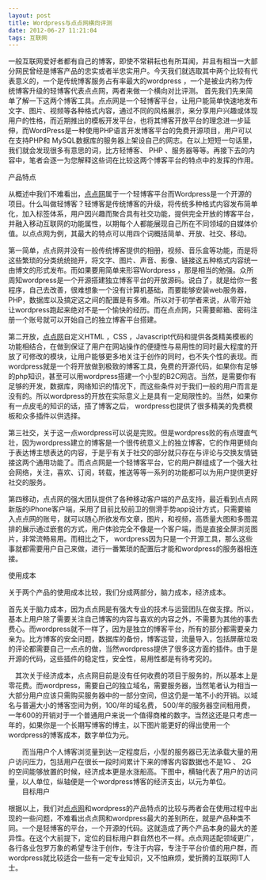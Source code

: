 ```yaml
---
layout: post
title: Wordpress与点点网横向评测
date: 2012-06-27 11:21:04
tags: 互联网
---
```


一般互联网爱好者都有自己的博客，即使不常耕耘也有所耳闻，并且有相当一大部分网民曾经是博客产品的忠实或者半忠实用户。今天我们就选取其中两个比较有代表意义的，一个是传统博客服务占有率最大的wordpress ，一个是被业内称为传统博客升级的轻博客代表点点网，两者来做一个横向对比评测。
首先我们先来简单了解一下这两个博客工具。点点网是一个轻博客平台，让用户能简单快速地发布文字、图片、视频等各种格式内容，通过不同的风格展示，来分享用户兴趣或体现用户的性格，而近期推出的模板开发平台，也将其博客开放平台的理念进一步延伸，而WordPress是一种使用PHP语言开发博客平台的免费开源项目，用户可以在支持PHP和 MySQL数据库的服务器上架设自己的网志。在以上短短一句话里，我们就会发现很多有意思的词，比方轻博客、 PHP 、服务器等等。再接下去的内容中，笔者会逐一为您解释这些词在比较这两个博客平台的特点中的发挥的作用。

产品特点

从概述中我们不难看出，<a href="http://www.diandian.com/j/606" target="_blank">点点网</a>属于一个轻博客平台而Wordpress是一个开源的项目。什么叫做轻博客？轻博客是传统博客的升级，将传统多种格式内容发布简单化，加入标签体系，用户因兴趣而聚合具有社交功能，提供完全开放的博客平台，并融入移动互联网的功能属性，以期每个人都能展现自己所在不同领域的自媒体价值。以点点网为例，其最大的特点可以用四个词概括简单、开放、社交、移动。

第一简单，点点网并没有一般传统博客提供的相册，视频、音乐盒等功能，而是将这些繁琐的分类统统抛开，将文字、图片、声音、影像、链接这五种格式内容统一由博文的形式发布。而如果要用简单来形容Wordpress ，那是相当的勉强。众所周知wordpress是一个开源搭建独立博客平台的开放源码。说白了，就是给你一套程序，自己去改善，很难想象一个没有计算机基础，而要能够安装web服务器，PHP，数据库以及搞定这之间的配置是有多难。所以对于初学者来说，从零开始让wordpress跑起来绝对不是一个愉快的经历。而在点点网，只需要邮箱、密码注册一个账号就可以开始自己的独立博客平台搭建。

第二开放，<a href="http://www.diandian.com/j/606" target="_blank">点点网</a>自定义HTML ，CSS ，Javascript代码和提供各类精美模板的功能相结合，在做到保证了用户在网站操作的便捷性与易用性的同时最大程度的开放了可修改的模块，让用户能够更多地关注于创作的同时，也不失个性的表现。而wordpress就是一个将开放做到极致的博客工具，免费的开源代码，如果你有足够的php知识，甚至可以用wordpress搭建一个小型的B2C网店。当然，是需要你有足够的开发，数据库，网络知识的情况下，而这些条件对于我们一般的用户而言是没有的。所以wordpress的开放在实际意义上是具有一定局限性的。当然，如果你有一点皮毛的知识的话，搭了博客之后， wordpress也提供了很多精美的免费模板和众多插件以供选择。

第三社交，关于这一点wordpress可以说是完败。但是wordpress败的有点理直气壮，因为wordpress建立的博客是一个很传统意义上的独立博客，它的作用更倾向于表达博主想表达的内容，于是乎有关于社交的部分就只存在与评论与交换友情链接这两个通用功能了。而点点网是一个轻博客平台，它的用户群组成了一个强大社会网络，关注，喜欢、订阅，转载，推送等等一系列的功能都可以为用户提供更好社交的服务。

第四移动，点点网的强大团队提供了各种移动客户端的产品支持，最近看到点点网新版的iPhone客户端，采用了目前比较前卫的侧滑手势app设计方式，只需要输入点点网的账号，就可以随心所欲发布文章，图片，和视频，高质量大图和多图混排的展示通过嵌套的方式，用户体验完全不像是一个客户端，而是直接全屏浏览图片，非常流畅易用。而相比之下， wordpress因为只是一个开源工具，那么这些事就都需要用户自己来做，进行一番繁琐的配置后才能和wordpress的服务器相连接。

使用成本

关于两个产品的使用成本比较，我们分成两部分，脑力成本，经济成本。

首先关于脑力成本，因为点点网是有强大专业的技术与运营团队在做支撑。所以，基本上用户除了需要关注自己博客的内容与喜欢的内容之外，不需要为其他的事去费心。而wordpress就不一样了，因为是独立的博客平台，所有的部分都需要亲力亲为。比方博客的安全问题，数据库的备份，博客运营，流量导入，包括屏蔽垃圾的评论都需要自己一点点的做，当然wordpress提供了很多这方面的插件。由于是开源的代码，这些插件的稳定性，安全性，易用性都是有待考究的。
<div>

　其次关于经济成本，点点网目前是没有任何收费的项目于服务的，所以基本上是零花费。而wordpress，需要自己的独立域名，需要服务器，当然笔者认为相当一大部分用户应该只需购买服务器中的一部分空间，但这仍是一笔不小的开销。以域名与普遍大小的博客空间为例，100/年的域名费， 500/年的服务器空间租用费，一年600的开销对于一个普通用户来说一个值得商榷的数字。当然这还是只考虑一年的，如果你是一个长期写博客的博主，以下图片能更好的得出使用一个wordpress的博客成本，数字单位为元。

<center><img src="http://www.cctime.com/upLoadFile/2012/6/25/2012625174526734.jpg" alt="" /></center>　　而当用户个人博客浏览量到达一定程度后，小型的服务器已无法承载大量的用户访问压力，包括用户在很长一段时间累计下来的博客内容数据也不是1G 、 2G的空间能够放置的时候，经济成本更是水涨船高。下图中，横轴代表了用户的访问量，以人单位，纵轴便是一个wordpress博客的经济支出，以元为单位。

<center><img src="http://www.cctime.com/upLoadFile/2012/6/25/2012625174526580.jpg" alt="" /></center>　　目标用户

根据以上，我们对<a href="http://www.diandian.com/j/606" target="_blank">点点网</a>和wordpress的产品特点的比较与两者会在使用过程中出现的一些问题，不难看出点点网和wordpress最大的差别所在，就是产品种类不同。一个是轻博客的平台，一个开源的代码。这就造成了两个产品本身的最大的差异性。在这个大前提下，定位的目标用户群自然也不一样。点点网适配领域更广，各行各业包罗万象的希望专注于创作，专注于内容，专注于平台价值的用户群，而wordpress就比较适合一些有一定专业知识，又不怕麻烦，爱折腾的互联网IT人士。

&nbsp;

</div>
<div id="art_vote"></div>

